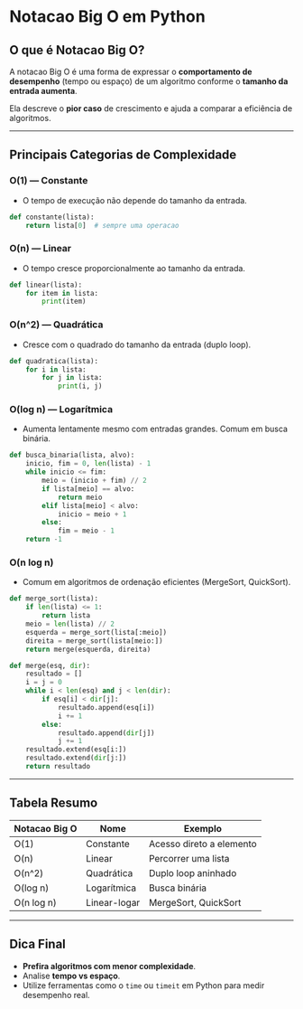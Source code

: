 # Notacao Big O em Python

## O que é Notacao Big O?

A notacao Big O é uma forma de expressar o **comportamento de desempenho** (tempo ou espaço) de um algoritmo conforme o **tamanho da entrada aumenta**.

Ela descreve o **pior caso** de crescimento e ajuda a comparar a eficiência de algoritmos.

---

## Principais Categorias de Complexidade

### O(1) — Constante

* O tempo de execução não depende do tamanho da entrada.

```python
def constante(lista):
    return lista[0]  # sempre uma operacao
```

### O(n) — Linear

* O tempo cresce proporcionalmente ao tamanho da entrada.

```python
def linear(lista):
    for item in lista:
        print(item)
```

### O(n^2) — Quadrática

* Cresce com o quadrado do tamanho da entrada (duplo loop).

```python
def quadratica(lista):
    for i in lista:
        for j in lista:
            print(i, j)
```

### O(log n) — Logarítmica

* Aumenta lentamente mesmo com entradas grandes. Comum em busca binária.

```python
def busca_binaria(lista, alvo):
    inicio, fim = 0, len(lista) - 1
    while inicio <= fim:
        meio = (inicio + fim) // 2
        if lista[meio] == alvo:
            return meio
        elif lista[meio] < alvo:
            inicio = meio + 1
        else:
            fim = meio - 1
    return -1
```

### O(n log n)

* Comum em algoritmos de ordenação eficientes (MergeSort, QuickSort).

```python
def merge_sort(lista):
    if len(lista) <= 1:
        return lista
    meio = len(lista) // 2
    esquerda = merge_sort(lista[:meio])
    direita = merge_sort(lista[meio:])
    return merge(esquerda, direita)

def merge(esq, dir):
    resultado = []
    i = j = 0
    while i < len(esq) and j < len(dir):
        if esq[i] < dir[j]:
            resultado.append(esq[i])
            i += 1
        else:
            resultado.append(dir[j])
            j += 1
    resultado.extend(esq[i:])
    resultado.extend(dir[j:])
    return resultado
```

---

## Tabela Resumo

| Notacao Big O | Nome         | Exemplo                  |
| ------------- | ------------ | ------------------------ |
| O(1)          | Constante    | Acesso direto a elemento |
| O(n)          | Linear       | Percorrer uma lista      |
| O(n^2)        | Quadrática   | Duplo loop aninhado      |
| O(log n)      | Logarítmica  | Busca binária            |
| O(n log n)    | Linear-logar | MergeSort, QuickSort     |

---

## Dica Final

* **Prefira algoritmos com menor complexidade**.
* Analise **tempo vs espaço**.
* Utilize ferramentas como o `time` ou `timeit` em Python para medir desempenho real.
